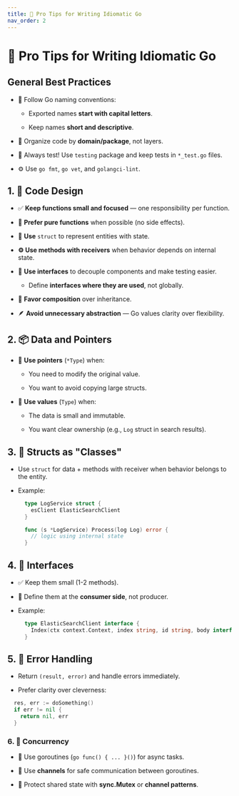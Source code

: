 ```yaml
---
title: 🧰 Pro Tips for Writing Idiomatic Go
nav_order: 2
---
```


# 🧰 Pro Tips for Writing Idiomatic Go

## General Best Practices

- 🧭 Follow Go naming conventions:

  - Exported names **start with capital letters**.

  - Keep names **short and descriptive**.

- 📂 Organize code by **domain/package**, not layers.

- 🧪 Always test! Use `testing` package and keep tests in `*_test.go` files.

- ⚙️ Use `go fmt`, `go vet`, and `golangci-lint`.

## 1. 🧠 Code Design

- ✅ **Keep functions small and focused** — one responsibility per function.

- 🧪 **Prefer pure functions** when possible (no side effects).

- 🧱 **Use** `struct` to represent entities with state.

- **⚙️ Use methods with receivers** when behavior depends on internal state.

- 🧩 **Use interfaces** to decouple components and make testing easier.

  - Define **interfaces where they are used**, not globally.

- 🚀 **Favor composition** over inheritance.

- 🪶 **Avoid unnecessary abstraction** — Go values clarity over flexibility.

## 2. 📦 Data and Pointers

- 📌 **Use pointers** (`*Type`) when:

  - You need to modify the original value.

  - You want to avoid copying large structs.

- 📄 **Use values** (`Type`) when:

  - The data is small and immutable.

  - You want clear ownership (e.g., `Log` struct in search results).

## 3. 🧱 Structs as "Classes"

- Use `struct` for data + methods with receiver when behavior belongs to the entity.

- Example:

  ```go
    type LogService struct {
      esClient ElasticSearchClient
    }

    func (s *LogService) Process(log Log) error {
      // logic using internal state
    }
  ```

## 4. 🧩 Interfaces

- ✅ Keep them small (1-2 methods).

- 🚀 Define them at the **consumer side**, not producer.

- Example:

  ```go
    type ElasticSearchClient interface {
      Index(ctx context.Context, index string, id string, body interface{}) error
    }
  ```

## 5. 🧠 Error Handling

- Return `(result, error)` and handle errors immediately.

- Prefer clarity over cleverness:

```go
  res, err := doSomething()
  if err != nil {
    return nil, err
  }
```

### 6. 🔄 Concurrency

- 🧵 Use goroutines (`go func() { ... }()`) for async tasks.

- 📡 Use **channels** for safe communication between goroutines.

- 🔐 Protect shared state with **sync.Mutex** or **channel patterns**.
